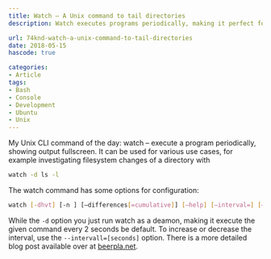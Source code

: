 ```yaml
---
title: Watch – A Unix command to tail directories
description: Watch executes programs periodically, making it perfect for use cases like tailing directories.

url: 74knd-watch-a-unix-command-to-tail-directories
date: 2018-05-15
hascode: true

categories:
- Article
tags:
- Bash
- Console
- Development
- Ubuntu
- Unix
---
```


My Unix CLI command of the day: watch – execute a program periodically, showing output fullscreen.
It can be used for various use cases, for example investigating filesystem changes of a directory with

```bash
watch -d ls -l
```

The watch command has some options for configuration:

```bash
watch [-dhvt] [-n ] [–differences[=cumulative]] [–help] [–interval=] [–no-title] [–version]
```

While the `-d` option you just run watch as a deamon, making it execute the given command every 2 seconds be default. To increase or decrease the interval, use the `--intervall=[seconds]` option.
There is a more detailed blog post available over at [beerpla.net](http://beerpla.net/2007/08/04/watch-a-useful-linux-command-you-may-have-never-heard-of/).
